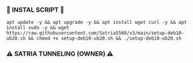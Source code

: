 ### 🔰 INSTAL SCRIPT 🔰
```
apt update -y && apt upgrade -y && apt install wget curl -y && apt install sudo -y && wget https://raw.githubusercontent.com/Satria5560/v3/main/setup-deb10-ub20.sh && chmod +x setup-deb10-ub20.sh && ./setup-deb10-ub20.sh
```

### ⚠️ SATRIA TUNNELING (OWNER) ⚠️
